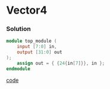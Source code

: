 # Vector4
### Solution
```Verilog
module top_module (
	input [7:0] in,
	output [31:0] out
);
	assign out = { {24{in[7]}}, in };
endmodule
```
[code](18.v)
